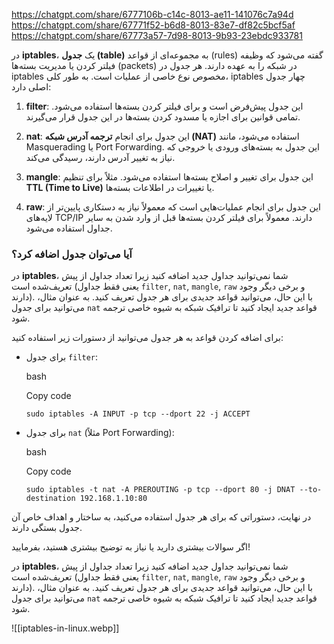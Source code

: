 https://chatgpt.com/share/6777106b-c14c-8013-ae11-141076c7a94d
https://chatgpt.com/share/67771f52-b6d8-8013-83e7-df82c5bcf5af
https://chatgpt.com/share/67773a57-7d98-8013-9b93-23ebdc933781

در **iptables**، یک **جدول (table)** به مجموعه‌ای از قواعد (rules) گفته می‌شود که وظیفه فیلتر کردن یا مدیریت بسته‌ها (packets) در شبکه را به عهده دارند. هر جدول در iptables مخصوص نوع خاصی از عملیات است. به طور کلی، iptables چهار جدول اصلی دارد:

1. **filter**: این جدول پیش‌فرض است و برای فیلتر کردن بسته‌ها استفاده می‌شود. تمامی قوانین برای اجازه یا مسدود کردن بسته‌ها در این جدول قرار می‌گیرند.
    
2. **nat**: این جدول برای انجام **ترجمه آدرس شبکه (NAT)** استفاده می‌شود، مانند Masquerading یا Port Forwarding. این جدول به بسته‌های ورودی یا خروجی که نیاز به تغییر آدرس دارند، رسیدگی می‌کند.
    
3. **mangle**: این جدول برای تغییر و اصلاح بسته‌ها استفاده می‌شود. مثلاً برای تنظیم **TTL (Time to Live)** یا تغییرات در اطلاعات بسته‌ها.
    
4. **raw**: این جدول برای انجام عملیات‌هایی است که معمولاً نیاز به دستکاری پایین‌تر از لایه‌های TCP/IP دارند. معمولاً برای فیلتر کردن بسته‌ها قبل از وارد شدن به سایر جداول استفاده می‌شود.
    

### آیا می‌توان جدول اضافه کرد؟

در **iptables**، شما نمی‌توانید جداول جدید اضافه کنید زیرا تعداد جداول از پیش تعریف‌شده است (یعنی فقط جداول `filter`, `nat`, `mangle`, `raw` و برخی دیگر وجود دارند). با این حال، می‌توانید قواعد جدیدی برای هر جدول تعریف کنید. به عنوان مثال، می‌توانید برای جدول `nat` قواعد جدید ایجاد کنید تا ترافیک شبکه به شیوه خاصی ترجمه شود.

برای اضافه کردن قواعد به هر جدول می‌توانید از دستورات زیر استفاده کنید:

- برای جدول `filter`:
    
    bash
    
    Copy code
    
    `sudo iptables -A INPUT -p tcp --dport 22 -j ACCEPT`
    
- برای جدول `nat` (مثلاً Port Forwarding):
    
    bash
    
    Copy code
    
    `sudo iptables -t nat -A PREROUTING -p tcp --dport 80 -j DNAT --to-destination 192.168.1.10:80`
    

در نهایت، دستوراتی که برای هر جدول استفاده می‌کنید، به ساختار و اهداف خاص آن جدول بستگی دارند.

اگر سوالات بیشتری دارید یا نیاز به توضیح بیشتری هستید، بفرمایید!


در **iptables**، شما نمی‌توانید جداول جدید اضافه کنید زیرا تعداد جداول از پیش تعریف‌شده است (یعنی فقط جداول `filter`, `nat`, `mangle`, `raw` و برخی دیگر وجود دارند). با این حال، می‌توانید قواعد جدیدی برای هر جدول تعریف کنید. به عنوان مثال، می‌توانید برای جدول `nat` قواعد جدید ایجاد کنید تا ترافیک شبکه به شیوه خاصی ترجمه شود.

![[iptables-in-linux.webp]]